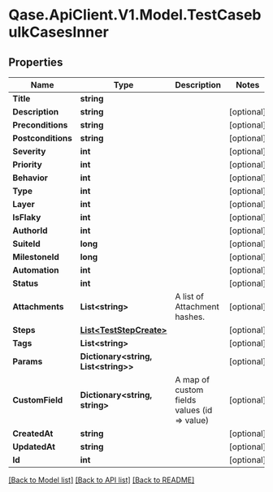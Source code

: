 # Qase.ApiClient.V1.Model.TestCasebulkCasesInner

## Properties

Name | Type | Description | Notes
------------ | ------------- | ------------- | -------------
**Title** | **string** |  | 
**Description** | **string** |  | [optional] 
**Preconditions** | **string** |  | [optional] 
**Postconditions** | **string** |  | [optional] 
**Severity** | **int** |  | [optional] 
**Priority** | **int** |  | [optional] 
**Behavior** | **int** |  | [optional] 
**Type** | **int** |  | [optional] 
**Layer** | **int** |  | [optional] 
**IsFlaky** | **int** |  | [optional] 
**AuthorId** | **int** |  | [optional] 
**SuiteId** | **long** |  | [optional] 
**MilestoneId** | **long** |  | [optional] 
**Automation** | **int** |  | [optional] 
**Status** | **int** |  | [optional] 
**Attachments** | **List&lt;string&gt;** | A list of Attachment hashes. | [optional] 
**Steps** | [**List&lt;TestStepCreate&gt;**](TestStepCreate.md) |  | [optional] 
**Tags** | **List&lt;string&gt;** |  | [optional] 
**Params** | **Dictionary&lt;string, List&lt;string&gt;&gt;** |  | [optional] 
**CustomField** | **Dictionary&lt;string, string&gt;** | A map of custom fields values (id &#x3D;&gt; value) | [optional] 
**CreatedAt** | **string** |  | [optional] 
**UpdatedAt** | **string** |  | [optional] 
**Id** | **int** |  | [optional] 

[[Back to Model list]](../../README.md#documentation-for-models) [[Back to API list]](../../README.md#documentation-for-api-endpoints) [[Back to README]](../../README.md)

